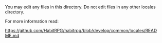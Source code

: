 You may edit any files in this directory. Do not edit files in any
other locales directory.

For more information read:

https://github.com/HabitRPG/habitrpg/blob/develop/common/locales/README.md
